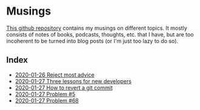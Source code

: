 # Musings

[This github repository](https://github.com/Rainymood/musings) contains my musings on different topics. It mostly
consists of notes of books, podcasts, thoughts, etc. that I have, but are too
incoherent to be turned into blog posts (or I'm just too lazy to do so).

## Index

* [2020-01-26 Reject most advice](2020-01-26_reject-most-advice.md)
* [2020-01-27 Three lessons for new developers](2020-10-27_lessons-new-dev.md)
* [2020-01-27 How to revert a git commit](2020-01-27_revert-git-commit.md)
* [2020-01-27 Problem #5](2020-01-27_riddle_5_clock.md)
* [2020-01-27 Problem #68](2020-01-27_riddle_68_red_blue.md)